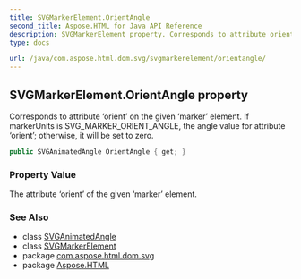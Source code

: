 ```yaml
---
title: SVGMarkerElement.OrientAngle
second_title: Aspose.HTML for Java API Reference
description: SVGMarkerElement property. Corresponds to attribute orient on the given marker element. If markerUnits is SVG_MARKER_ORIENT_ANGLE the angle value for attribute orient otherwise it will be set to zero
type: docs

url: /java/com.aspose.html.dom.svg/svgmarkerelement/orientangle/
---
```

## SVGMarkerElement.OrientAngle property

Corresponds to attribute ‘orient’ on the given ‘marker’ element. If markerUnits is SVG_MARKER_ORIENT_ANGLE, the angle value for attribute ‘orient’; otherwise, it will be set to zero.

```java
public SVGAnimatedAngle OrientAngle { get; }
```

### Property Value

The attribute ‘orient’ of the given ‘marker’ element.

### See Also

* class [SVGAnimatedAngle](../../../com.aspose.html.dom.svg.datatypes/svganimatedangle/)
* class [SVGMarkerElement](../)
* package [com.aspose.html.dom.svg](../../../com.aspose.html.dom.svg/)
* package [Aspose.HTML](../../../)
